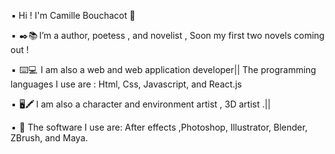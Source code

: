  
 ▪️ Hi ! I'm Camille Bouchacot 👋

 ▪️  ✒️📚  I’m a author, poetess , and novelist , Soon my first two novels coming out !
 
 ▪️  ⌨️💻  I am also a web and web application developer|| The programming languages I use are : Html, Css, Javascript, and React.js
 
 ▪️  🖥️🖍️  I am also a character and environment artist , 3D artist .||
 
 ▪️   🧰   The software I use are: After effects ,Photoshop, Illustrator, Blender, ZBrush, and Maya.

